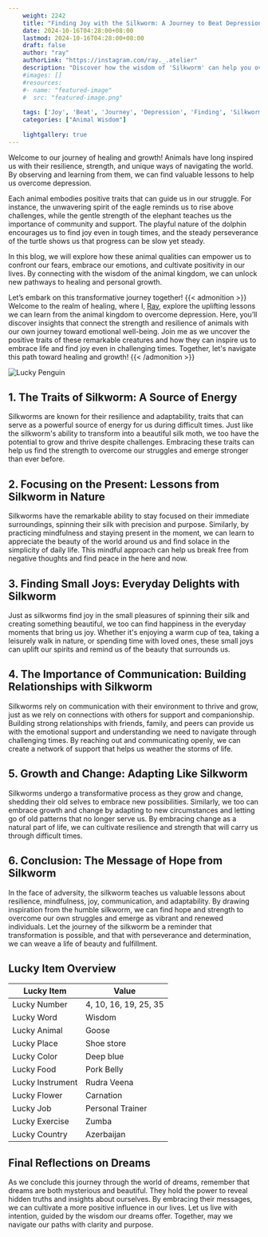 ```yaml
---
    weight: 2242
    title: "Finding Joy with the Silkworm: A Journey to Beat Depression"  # Assuming 'title' column exists
    date: 2024-10-16T04:28:00+08:00
    lastmod: 2024-10-16T04:28:00+08:00
    draft: false
    author: "ray"
    authorLink: "https://instagram.com/ray._.atelier"
    description: "Discover how the wisdom of 'Silkworm' can help you overcome depression and find joy in your life journey."
    #images: []
    #resources:
    #- name: "featured-image"
    #  src: "featured-image.png"
    
    tags: ['Joy', 'Beat', 'Journey', 'Depression', 'Finding', 'Silkworm']
    categories: ["Animal Wisdom"]
    
    lightgallery: true
---
```

    
Welcome to our journey of healing and growth! Animals have long inspired us with their resilience, strength, and unique ways of navigating the world. By observing and learning from them, we can find valuable lessons to help us overcome depression.

Each animal embodies positive traits that can guide us in our struggle. For instance, the unwavering spirit of the eagle reminds us to rise above challenges, while the gentle strength of the elephant teaches us the importance of community and support. The playful nature of the dolphin encourages us to find joy even in tough times, and the steady perseverance of the turtle shows us that progress can be slow yet steady.

In this blog, we will explore how these animal qualities can empower us to confront our fears, embrace our emotions, and cultivate positivity in our lives. By connecting with the wisdom of the animal kingdom, we can unlock new pathways to healing and personal growth.

Let’s embark on this transformative journey together!
{{< admonition >}}
Welcome to the realm of healing, where I, [Ray](https://instagram.com/ray._.atelier), explore the uplifting lessons we can learn from the animal kingdom to overcome depression. Here, you’ll discover insights that connect the strength and resilience of animals with our own journey toward emotional well-being. Join me as we uncover the positive traits of these remarkable creatures and how they can inspire us to embrace life and find joy even in challenging times. Together, let's navigate this path toward healing and growth!
{{< /admonition >}}

![Lucky Penguin](https://cdn.pixabay.com/photo/2024/09/07/02/34/penguins-9028827_1280.jpg "Lucky Penguin")

## 1. The Traits of Silkworm: A Source of Energy
Silkworms are known for their resilience and adaptability, traits that can serve as a powerful source of energy for us during difficult times. Just like the silkworm's ability to transform into a beautiful silk moth, we too have the potential to grow and thrive despite challenges. Embracing these traits can help us find the strength to overcome our struggles and emerge stronger than ever before.

## 2. Focusing on the Present: Lessons from Silkworm in Nature
Silkworms have the remarkable ability to stay focused on their immediate surroundings, spinning their silk with precision and purpose. Similarly, by practicing mindfulness and staying present in the moment, we can learn to appreciate the beauty of the world around us and find solace in the simplicity of daily life. This mindful approach can help us break free from negative thoughts and find peace in the here and now.

## 3. Finding Small Joys: Everyday Delights with Silkworm
Just as silkworms find joy in the small pleasures of spinning their silk and creating something beautiful, we too can find happiness in the everyday moments that bring us joy. Whether it's enjoying a warm cup of tea, taking a leisurely walk in nature, or spending time with loved ones, these small joys can uplift our spirits and remind us of the beauty that surrounds us.

## 4. The Importance of Communication: Building Relationships with Silkworm
Silkworms rely on communication with their environment to thrive and grow, just as we rely on connections with others for support and companionship. Building strong relationships with friends, family, and peers can provide us with the emotional support and understanding we need to navigate through challenging times. By reaching out and communicating openly, we can create a network of support that helps us weather the storms of life.

## 5. Growth and Change: Adapting Like Silkworm
Silkworms undergo a transformative process as they grow and change, shedding their old selves to embrace new possibilities. Similarly, we too can embrace growth and change by adapting to new circumstances and letting go of old patterns that no longer serve us. By embracing change as a natural part of life, we can cultivate resilience and strength that will carry us through difficult times.

## 6. Conclusion: The Message of Hope from Silkworm
In the face of adversity, the silkworm teaches us valuable lessons about resilience, mindfulness, joy, communication, and adaptability. By drawing inspiration from the humble silkworm, we can find hope and strength to overcome our own struggles and emerge as vibrant and renewed individuals. Let the journey of the silkworm be a reminder that transformation is possible, and that with perseverance and determination, we can weave a life of beauty and fulfillment.


## Lucky Item Overview
| Lucky Item          | Value              |
|---------------|--------------------|
| Lucky Number        | 4, 10, 16, 19, 25, 35  |
| Lucky Word          | Wisdom |
| Lucky Animal        | Goose |
| Lucky Place         | Shoe store     |
| Lucky Color         | Deep blue     |
| Lucky Food          | Pork Belly      |
| Lucky Instrument    | Rudra Veena |
| Lucky Flower        | Carnation    |
| Lucky Job           | Personal Trainer       |
| Lucky Exercise      | Zumba  |
| Lucky Country       | Azerbaijan    |


##  Final Reflections on Dreams

As we conclude this journey through the world of dreams, remember that dreams are both mysterious and beautiful. They hold the power to reveal hidden truths and insights about ourselves. By embracing their messages, we can cultivate a more positive influence in our lives. Let us live with intention, guided by the wisdom our dreams offer. Together, may we navigate our paths with clarity and purpose.
